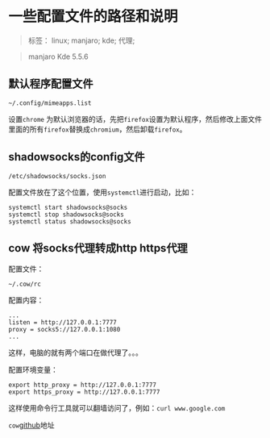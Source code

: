 # 一些配置文件的路径和说明

> 标签： linux; manjaro; kde; 代理;

> manjaro Kde 5.5.6

## 默认程序配置文件

```shell
~/.config/mimeapps.list
```

设置`chrome` 为默认浏览器的话，先把`firefox`设置为默认程序，然后修改上面文件里面的所有`firefox`替换成`chromium`，然后卸载`firefox`。



## shadowsocks的config文件

```shell
/etc/shadowsocks/socks.json
```

配置文件放在了这个位置，使用`systemctl`进行启动，比如：

```shell
systemctl start shadowsocks@socks
systemctl stop shadowsocks@socks
systemctl status shadowsocks@socks

```



## cow 将socks代理转成http https代理

配置文件：

```shell
~/.cow/rc
```

配置内容：

```shell
...
listen = http://127.0.0.1:7777
proxy = socks5://127.0.0.1:1080
...
```

这样，电脑的就有两个端口在做代理了。。。



配置环境变量：

```shell
export http_proxy = http://127.0.0.1:7777
export https_proxy = http://127.0.0.1:7777
```



这样使用命令行工具就可以翻墙访问了，例如：`curl www.google.com`



`cow`[github](https://github.com/cyfdecyf/cow)地址



